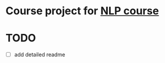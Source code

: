 # Course project for [NLP course](https://github.com/vseloved/prj-nlp-2020)

# TODO

-   [ ] add detailed readme
